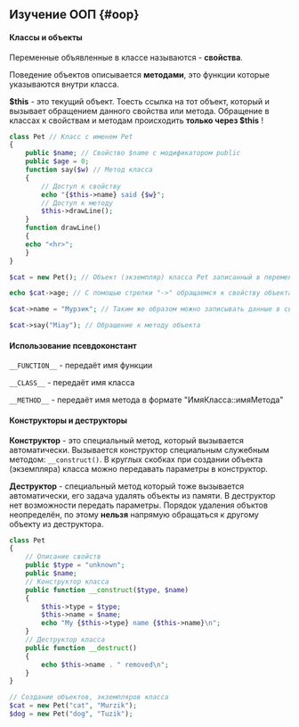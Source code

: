 ## Изучение ООП {#oop}

#### Классы и объекты

Переменные объявленные в классе называются - **свойства**.

Поведение объектов описывается **методами**, это функции которые указываются внутри класса.

**$this** - это текущий объект. Тоесть ссылка на тот объект, который и вызывает обращением данного свойства или метода. Обращение в классах к свойствам и методам происходить **только через $this** !

``` php
class Pet // Класс с именем Pet
{
    public $name; // Свойство $name с модификатором public
    public $age = 0;
    function say($w) // Метод класса
    {
        // Доступ к свойству
        echo "{$this->name} said {$w}";
        // Доступ к методу
        $this->drawLine();
    }
    function drawLine()
    {
    echo "<hr>";
    }
}

$cat = new Pet(); // Объект (экземпляр) класса Pet записанный в переменную $cat

echo $cat->age; // С помощью стрелки "->" обращаемся к свойству объекта

$cat->name = "Мурзик"; // Таким же образом можно записывать данные в свойство объекта

$cat->say("Miay"); // Обращение к методу объекта
```

#### Использование псевдоконстант

`__FUNCTION__` - передаёт имя функции

`__CLASS__` - передаёт имя класса

`__METHOD__` - передаёт имя метода в формате "ИмяКласса::имяМетода"

#### Конструкторы и деструкторы

**Конструктор** - это специальный метод, который вызывается автоматически. Вызывается конструктор специальным служебным методом: `__construct()`. В круглых скобках при создании объекта (экземпляра) класса можно передавать параметры в конструктор.

**Деструктор** - специальный метод который тоже вызывается автоматически, его задача удалять объекты из памяти. В деструктор нет возможности передать параметры. Порядок удаления объктов неопределён, по этому **нельзя** напрямую обращаться к другому объекту из деструктора.

```php
class Pet
{
    // Описание свойств
    public $type = "unknown";
    public $name;
    // Конструктор класса
    public function __construct($type, $name)
    {
        $this->type = $type;
        $this->name = $name;
        echo "My {$this->type} name {$this->name}\n";
    }
    // Деструктор класса
    public function __destruct()
    {
        echo $this->name . " removed\n";
    }
}

// Создание объектов, экземпляров класса
$cat = new Pet("cat", "Murzik");
$dog = new Pet("dog", "Tuzik");
```